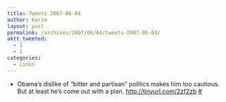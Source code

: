 ```yaml
---
title: Tweets 2007-06-04
author: Kerim
layout: post
permalink: /archives/2007/06/04/tweets-2007-06-04/
aktt_tweeted:
  - 1
  - 1
categories:
  - Links
---
```

  * Obama’s dislike of “bitter and partisan” politics makes him too cautious. But at least he’s come out with a plan. <a href="http://tinyurl.com/2zf2zb" onclick="_gaq.push(['_trackEvent', 'outbound-article', 'http://tinyurl.com/2zf2zb', 'http://tinyurl.com/2zf2zb']);"  rel="nofollow">http://tinyurl.com/2zf2zb</a> <a href="http://twitter.com/kerim/statuses/90315742" onclick="_gaq.push(['_trackEvent', 'outbound-article', 'http://twitter.com/kerim/statuses/90315742', '#']);" >#</a>

